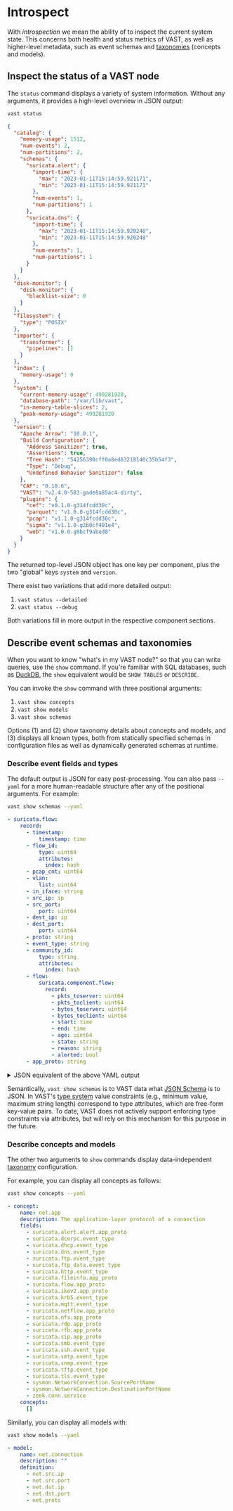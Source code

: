 # Introspect

With *introspection* we mean the ability of to inspect the current system state.
This concerns both health and status metrics of VAST, as well as higher-level
metadata, such as event schemas and [taxonomies][taxonomies] (concepts and
models).

## Inspect the status of a VAST node

The `status` command displays a variety of system information. Without any
arguments, it provides a high-level overview in JSON output:

```bash
vast status
```

```json
{
  "catalog": {
    "memory-usage": 1512,
    "num-events": 2,
    "num-partitions": 2,
    "schemas": {
      "suricata.alert": {
        "import-time": {
          "max": "2023-01-11T15:14:59.921171",
          "min": "2023-01-11T15:14:59.921171"
        },
        "num-events": 1,
        "num-partitions": 1
      },
      "suricata.dns": {
        "import-time": {
          "max": "2023-01-11T15:14:59.920248",
          "min": "2023-01-11T15:14:59.920248"
        },
        "num-events": 1,
        "num-partitions": 1
      }
    }
  },
  "disk-monitor": {
    "disk-monitor": {
      "blacklist-size": 0
    }
  },
  "filesystem": {
    "type": "POSIX"
  },
  "importer": {
    "transformer": {
      "pipelines": []
    }
  },
  "index": {
    "memory-usage": 0
  },
  "system": {
    "current-memory-usage": 499281920,
    "database-path": "/var/lib/vast",
    "in-memory-table-slices": 2,
    "peak-memory-usage": 499281920
  },
  "version": {
    "Apache Arrow": "10.0.1",
    "Build Configuration": {
      "Address Sanitizer": true,
      "Assertions": true,
      "Tree Hash": "54256390cff0a8ed63218140c35b54f3",
      "Type": "Debug",
      "Undefined Behavior Sanitizer": false
    },
    "CAF": "0.18.6",
    "VAST": "v2.4.0-583-gade8a85ac4-dirty",
    "plugins": {
      "cef": "v0.1.0-g314fcdd30c",
      "parquet": "v1.0.0-g314fcdd30c",
      "pcap": "v1.1.0-g314fcdd30c",
      "sigma": "v1.1.0-g2b0cf481e4",
      "web": "v1.0.0-g0bcf9abed8"
    }
  }
}
```

The returned top-level JSON object has one key per component, plus the two
"global" keys `system` and `version`.

There exist two variations that add more detailed output:

1. `vast status --detailed`
2. `vast status --debug`

Both variations fill in more output in the respective component sections.

## Describe event schemas and taxonomies

When you want to know "what's in my VAST node?" so that you can write queries,
use the `show` command. If you're familiar with SQL databases, such as
[DuckDB](https://duckdb.org/docs/guides/meta/list_tables), the `show` equivalent
would be `SHOW TABLES` or `DESCRIBE`.

You can invoke the `show` command with three positional arguments:

1. `vast show concepts`
2. `vast show models`
3. `vast show schemas`

Options (1) and (2) show taxonomy details about concepts and models, and (3)
displays all known types, both from statically specified schemas in
configuration files as well as dynamically generated schemas at runtime.

### Describe event fields and types

The default output is JSON for easy post-processing. You can also pass `--yaml`
for a more human-readable structure after any of the positional arguments. For
example:

```bash
vast show schemas --yaml
```

```yaml
- suricata.flow:
    record:
      - timestamp:
          timestamp: time
      - flow_id:
          type: uint64
          attributes:
            index: hash
      - pcap_cnt: uint64
      - vlan:
          list: uint64
      - in_iface: string
      - src_ip: ip
      - src_port:
          port: uint64
      - dest_ip: ip
      - dest_port:
          port: uint64
      - proto: string
      - event_type: string
      - community_id:
          type: string
          attributes:
            index: hash
      - flow:
          suricata.component.flow:
            record:
              - pkts_toserver: uint64
              - pkts_toclient: uint64
              - bytes_toserver: uint64
              - bytes_toclient: uint64
              - start: time
              - end: time
              - age: uint64
              - state: string
              - reason: string
              - alerted: bool
      - app_proto: string
```

<details>
<summary>JSON equivalent of the above YAML output</summary>

```json
[
  {
    "suricata.flow": {
      "record": [
        {
          "timestamp": {
            "timestamp": "time"
          }
        },
        {
          "flow_id": {
            "type": "uint64",
            "attributes": {
              "index": "hash"
            }
          }
        },
        {
          "pcap_cnt": "uint64"
        },
        {
          "vlan": {
            "list": "uint64"
          }
        },
        {
          "in_iface": "string"
        },
        {
          "src_ip": "ip"
        },
        {
          "src_port": {
            "port": "uint64"
          }
        },
        {
          "dest_ip": "ip"
        },
        {
          "dest_port": {
            "port": "uint64"
          }
        },
        {
          "proto": "string"
        },
        {
          "event_type": "string"
        },
        {
          "community_id": {
            "type": "string",
            "attributes": {
              "index": "hash"
            }
          }
        },
        {
          "flow": {
            "suricata.component.flow": {
              "record": [
                {
                  "pkts_toserver": "uint64"
                },
                {
                  "pkts_toclient": "uint64"
                },
                {
                  "bytes_toserver": "uint64"
                },
                {
                  "bytes_toclient": "uint64"
                },
                {
                  "start": "time"
                },
                {
                  "end": "time"
                },
                {
                  "age": "uint64"
                },
                {
                  "state": "string"
                },
                {
                  "reason": "string"
                },
                {
                  "alerted": "bool"
                }
              ]
            }
          }
        },
        {
          "app_proto": "string"
        }
      ]
    }
  }
]
```

</details>

Semantically, `vast show schemas` is to VAST data what [JSON
Schema](https://json-schema.org/) is to JSON. In VAST's [type
system](/docs/understand/data-model/type-system) value constraints (e.g.,
minimum value, maximum string length) correspond to type attributes, which are
free-form key-value pairs. To date, VAST does not actively support enforcing
type constraints via attributes, but will rely on this mechanism for this
purpose in the future.

### Describe concepts and models

The other two arguments to `show` commands display data-independent
[taxonomy][taxonomies] configuration.

For example, you can display all concepts as follows:

```bash
vast show concepts --yaml
```

```yaml
- concept:
    name: net.app
    description: The application-layer protocol of a connection
    fields:
      - suricata.alert.alert.app_proto
      - suricata.dcerpc.event_type
      - suricata.dhcp.event_type
      - suricata.dns.event_type
      - suricata.ftp.event_type
      - suricata.ftp_data.event_type
      - suricata.http.event_type
      - suricata.fileinfo.app_proto
      - suricata.flow.app_proto
      - suricata.ikev2.app_proto
      - suricata.krb5.event_type
      - suricata.mqtt.event_type
      - suricata.netflow.app_proto
      - suricata.nfs.app_proto
      - suricata.rdp.app_proto
      - suricata.rfb.app_proto
      - suricata.sip.app_proto
      - suricata.smb.event_type
      - suricata.ssh.event_type
      - suricata.smtp.event_type
      - suricata.snmp.event_type
      - suricata.tftp.event_type
      - suricata.tls.event_type
      - sysmon.NetworkConnection.SourcePortName
      - sysmon.NetworkConnection.DestinationPortName
      - zeek.conn.service
    concepts:
      []
```

Similarly, you can display all models with:

```bash
vast show models --yaml
```

```yaml
- model:
    name: net.connection
    description: ""
    definition:
      - net.src.ip
      - net.src.port
      - net.dst.ip
      - net.dst.port
      - net.proto
```

[taxonomies]: /docs/understand/data-model/taxonomies
